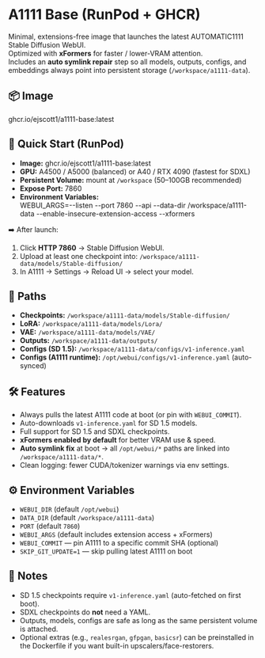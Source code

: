 # A1111 Base (RunPod + GHCR)

Minimal, extensions-free image that launches the latest AUTOMATIC1111 Stable Diffusion WebUI.  
Optimized with **xFormers** for faster / lower-VRAM attention.  
Includes an **auto symlink repair** step so all models, outputs, configs, and embeddings always point into persistent storage (`/workspace/a1111-data`).

## 📦 Image
ghcr.io/ejscott1/a1111-base:latest

## 🚀 Quick Start (RunPod)
- **Image:** ghcr.io/ejscott1/a1111-base:latest  
- **GPU:** A4500 / A5000 (balanced) or A40 / RTX 4090 (fastest for SDXL)  
- **Persistent Volume:** mount at `/workspace` (50–100GB recommended)  
- **Expose Port:** 7860  
- **Environment Variables:**  
  WEBUI_ARGS=--listen --port 7860 --api --data-dir /workspace/a1111-data --enable-insecure-extension-access --xformers

➡️ After launch:  
1. Click **HTTP 7860** → Stable Diffusion WebUI.  
2. Upload at least one checkpoint into: `/workspace/a1111-data/models/Stable-diffusion/`  
3. In A1111 → Settings → Reload UI → select your model.  

## 📂 Paths
- **Checkpoints:** `/workspace/a1111-data/models/Stable-diffusion/`  
- **LoRA:** `/workspace/a1111-data/models/Lora/`  
- **VAE:** `/workspace/a1111-data/models/VAE/`  
- **Outputs:** `/workspace/a1111-data/outputs/`  
- **Configs (SD 1.5):** `/workspace/a1111-data/configs/v1-inference.yaml`  
- **Configs (A1111 runtime):** `/opt/webui/configs/v1-inference.yaml` (auto-synced)  

## 🛠 Features
- Always pulls the latest A1111 code at boot (or pin with `WEBUI_COMMIT`).  
- Auto-downloads `v1-inference.yaml` for SD 1.5 models.  
- Full support for SD 1.5 and SDXL checkpoints.  
- **xFormers enabled by default** for better VRAM use & speed.  
- **Auto symlink fix** at boot → all `/opt/webui/*` paths are linked into `/workspace/a1111-data/*`.  
- Clean logging: fewer CUDA/tokenizer warnings via env settings.  

## ⚙️ Environment Variables
- `WEBUI_DIR` (default `/opt/webui`)  
- `DATA_DIR` (default `/workspace/a1111-data`)  
- `PORT` (default `7860`)  
- `WEBUI_ARGS` (default includes extension access + xFormers)  
- `WEBUI_COMMIT` — pin A1111 to a specific commit SHA (optional)  
- `SKIP_GIT_UPDATE=1` — skip pulling latest A1111 on boot  

## 📝 Notes
- SD 1.5 checkpoints require `v1-inference.yaml` (auto-fetched on first boot).  
- SDXL checkpoints do **not** need a YAML.  
- Outputs, models, configs are safe as long as the same persistent volume is attached.  
- Optional extras (e.g., `realesrgan`, `gfpgan`, `basicsr`) can be preinstalled in the Dockerfile if you want built-in upscalers/face-restorers.
